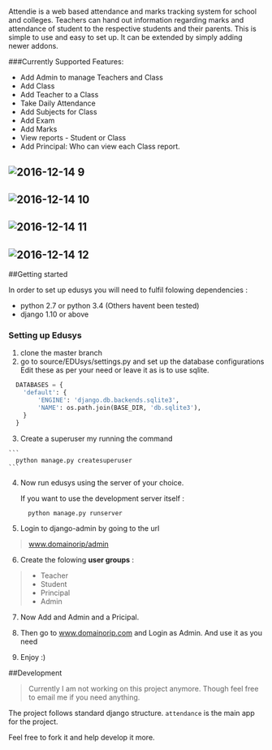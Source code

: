 # 
Attendie is a web based attendance and marks tracking system for school and colleges. Teachers can hand out information regarding
marks and attendance of student to the respective students and their parents.
This is simple to use and easy to set up. It can be extended by simply adding newer addons.

###Currently Supported Features:
  * Add Admin to manage Teachers and Class
  * Add Class
  * Add Teacher to a Class
  * Take Daily Attendance
  * Add Subjects for Class
  * Add Exam 
  * Add Marks
  * View reports - Student or Class
  * Add Principal: Who can view each Class report.


![2016-12-14 9](https://cloud.githubusercontent.com/assets/14165258/21170997/23722db2-c1ef-11e6-90cf-c46ad8c40b02.png)
----
![2016-12-14 10](https://cloud.githubusercontent.com/assets/14165258/21171006/26b8f14a-c1ef-11e6-994a-34d8b726d445.png)
----
![2016-12-14 11](https://cloud.githubusercontent.com/assets/14165258/21171009/288372de-c1ef-11e6-815c-d113582b41de.png)
----
![2016-12-14 12](https://cloud.githubusercontent.com/assets/14165258/21171011/2a8b3e36-c1ef-11e6-9d2a-f75489be25e3.png)
----


##Getting started

In order to set up edusys you will need to fulfil folowing dependencies :


  * python 2.7 or python 3.4 (Others havent been tested)
  * django 1.10 or above 


### Setting up Edusys

  1. clone the master branch
  2. go to source/EDUsys/settings.py and set up the database configurations
  Edit these as per your need or leave it as is to use sqlite.
  
  ```python
    DATABASES = {
      'default': {
          'ENGINE': 'django.db.backends.sqlite3',
          'NAME': os.path.join(BASE_DIR, 'db.sqlite3'),
      }
    }
  ```
  
  3. Create a superuser my running the command

    ```
      python manage.py createsuperuser
    ```
  
  4. Now run edusys using the server of your choice.
    
      If you want to use the development server itself :

      ```
        python manage.py runserver
      ```
  5. Login to django-admin by going to the url
  
  > www.domainorip/admin
  
  6. Create the folowing **user groups** :
  
  > * Teacher
  > * Student
  > * Principal
  > * Admin

  7. Now Add and Admin and a Pricipal.
  
  8. Then go to www.domainorip.com and Login as Admin. And use it as you need
  
  9. Enjoy :)
  
##Development

> Currently I am not working on this project anymore. Though feel free to email me if you need anything.

The project follows standard django structure.
`attendance` is the main app for the project.

Feel free to fork it and help develop it more.



